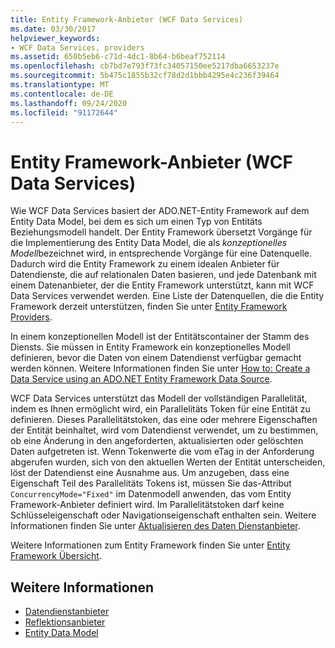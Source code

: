 ```yaml
---
title: Entity Framework-Anbieter (WCF Data Services)
ms.date: 03/30/2017
helpviewer_keywords:
- WCF Data Services, providers
ms.assetid: 650b5eb6-c71d-4dc1-8b64-b6beaf752114
ms.openlocfilehash: cb7bd7e793f73fc34057150ee5217dba6653237e
ms.sourcegitcommit: 5b475c1855b32cf78d2d1bbb4295e4c236f39464
ms.translationtype: MT
ms.contentlocale: de-DE
ms.lasthandoff: 09/24/2020
ms.locfileid: "91172644"
---
```

# <a name="entity-framework-provider-wcf-data-services"></a>Entity Framework-Anbieter (WCF Data Services)

Wie WCF Data Services basiert der ADO.NET-Entity Framework auf dem Entity Data Model, bei dem es sich um einen Typ von Entitäts Beziehungsmodell handelt. Der Entity Framework übersetzt Vorgänge für die Implementierung des Entity Data Model, die als *konzeptionelles Modell*bezeichnet wird, in entsprechende Vorgänge für eine Datenquelle. Dadurch wird die Entity Framework zu einem idealen Anbieter für Datendienste, die auf relationalen Daten basieren, und jede Datenbank mit einem Datenanbieter, der die Entity Framework unterstützt, kann mit WCF Data Services verwendet werden. Eine Liste der Datenquellen, die die Entity Framework derzeit unterstützen, finden Sie unter [Entity Framework Providers](/ef/ef6/fundamentals/providers/).
  
 In einem konzeptionellen Modell ist der Entitätscontainer der Stamm des Diensts. Sie müssen in Entity Framework ein konzeptionelles Modell definieren, bevor die Daten von einem Datendienst verfügbar gemacht werden können. Weitere Informationen finden Sie unter [How to: Create a Data Service using an ADO.NET Entity Framework Data Source](create-a-data-service-using-an-adonet-ef-data-wcf.md).  
  
 WCF Data Services unterstützt das Modell der vollständigen Parallelität, indem es Ihnen ermöglicht wird, ein Parallelitäts Token für eine Entität zu definieren. Dieses Parallelitätstoken, das eine oder mehrere Eigenschaften der Entität beinhaltet, wird vom Datendienst verwendet, um zu bestimmen, ob eine Änderung in den angeforderten, aktualisierten oder gelöschten Daten aufgetreten ist. Wenn Tokenwerte die vom eTag in der Anforderung abgerufen wurden, sich von den aktuellen Werten der Entität unterscheiden, löst der Datendienst eine Ausnahme aus. Um anzugeben, dass eine Eigenschaft Teil des Parallelitäts Tokens ist, müssen Sie das-Attribut `ConcurrencyMode="Fixed"` im Datenmodell anwenden, das vom Entity Framework-Anbieter definiert wird. Im Parallelitätstoken darf keine Schlüsseleigenschaft oder Navigationseigenschaft enthalten sein. Weitere Informationen finden Sie unter [Aktualisieren des Daten Dienstanbieter](updating-the-data-service-wcf-data-services.md).  
  
 Weitere Informationen zum Entity Framework finden Sie unter [Entity Framework Übersicht](../adonet/ef/overview.md).  
  
## <a name="see-also"></a>Weitere Informationen

- [Datendienstanbieter](data-services-providers-wcf-data-services.md)
- [Reflektionsanbieter](reflection-provider-wcf-data-services.md)
- [Entity Data Model](../adonet/entity-data-model.md)
